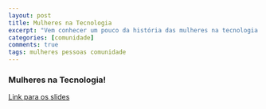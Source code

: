 ```yaml
---
layout: post
title: Mulheres na Tecnologia
excerpt: "Vem conhecer um pouco da história das mulheres na tecnologia."
categories: [comunidade]
comments: true
tags: mulheres pessoas comunidade
---
```


### Mulheres na Tecnologia!

[Link para os slides](http://ananoterminal.me/mulheres_ciencia.pdf)